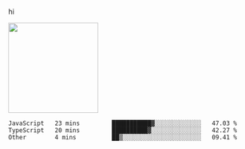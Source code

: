 hi

<img height="180em" src="https://github-readme-stats.vercel.app/api?username=AProductiveNerd&show_icons=true&hide_border=true&&count_private=true&include_all_commits=true" />

<!--START_SECTION:waka-->

```text
JavaScript   23 mins         ███████████▓░░░░░░░░░░░░░   47.03 %
TypeScript   20 mins         ██████████▓░░░░░░░░░░░░░░   42.27 %
Other        4 mins          ██▒░░░░░░░░░░░░░░░░░░░░░░   09.41 %
```

<!--END_SECTION:waka-->
